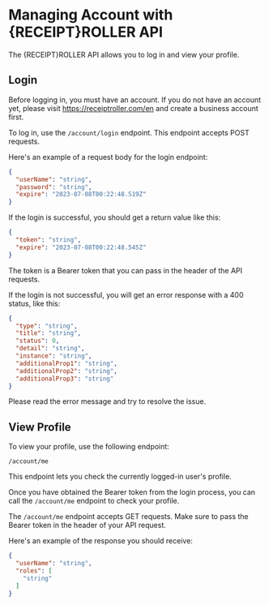 # Managing Account with {RECEIPT}ROLLER API

The {RECEIPT}ROLLER API allows you to log in and view your profile.

## Login

Before logging in, you must have an account. If you do not have an account yet, please visit https://receiptroller.com/en and create a business account first.

To log in, use the `/account/login` endpoint. This endpoint accepts POST requests.

Here's an example of a request body for the login endpoint:

```json
{
  "userName": "string",
  "password": "string",
  "expire": "2023-07-08T00:22:48.519Z"
}
```

If the login is successful, you should get a return value like this:

```json
{
  "token": "string",
  "expire": "2023-07-08T00:22:48.545Z"
}
```

The token is a Bearer token that you can pass in the header of the API requests.

If the login is not successful, you will get an error response with a 400 status, like this:

```json
{
  "type": "string",
  "title": "string",
  "status": 0,
  "detail": "string",
  "instance": "string",
  "additionalProp1": "string",
  "additionalProp2": "string",
  "additionalProp3": "string"
}
```

Please read the error message and try to resolve the issue.

## View Profile

To view your profile, use the following endpoint:

`/account/me`

This endpoint lets you check the currently logged-in user's profile. 

Once you have obtained the Bearer token from the login process, you can call the `/account/me` endpoint to check your profile.

The `/account/me` endpoint accepts GET requests. Make sure to pass the Bearer token in the header of your API request.

Here's an example of the response you should receive:

```json
{
  "userName": "string",
  "roles": [
    "string"
  ]
}
```
